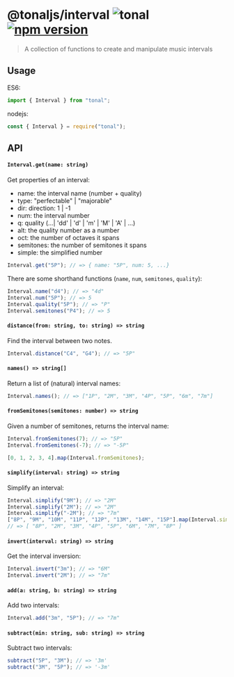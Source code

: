 # @tonaljs/interval ![tonal](https://img.shields.io/badge/@tonaljs-interval-yellow.svg?style=flat-square) [![npm version](https://img.shields.io/npm/v/@tonaljs/interval.svg?style=flat-square)](https://www.npmjs.com/package/@tonaljs/interval)

> A collection of functions to create and manipulate music intervals

## Usage

ES6:

```js
import { Interval } from "tonal";
```

nodejs:

```js
const { Interval } = require("tonal");
```

## API

#### `Interval.get(name: string)`

Get properties of an interval:

- name: the interval name (number + quality)
- type: "perfectable" | "majorable"
- dir: direction: 1 | -1
- num: the interval number
- q: quality (...| 'dd' | 'd' | 'm' | 'M' | 'A' | ...)
- alt: the quality number as a number
- oct: the number of octaves it spans
- semitones: the number of semitones it spans
- simple: the simplified number

```js
Interval.get("5P"); // => { name: "5P", num: 5, ...}
```

There are some shorthand functions (`name`, `num`, `semitones`, `quality`):

```js
Interval.name("d4"); // => "4d"
Interval.num("5P"); // => 5
Interval.quality("5P"); // => "P"
Interval.semitones("P4"); // => 5
```

#### `distance(from: string, to: string) => string`

Find the interval between two notes.

```js
Interval.distance("C4", "G4"); // => "5P"
```

#### `names() => string[]`

Return a list of (natural) interval names:

```js
Interval.names(); // => ["1P", "2M", "3M", "4P", "5P", "6m", "7m"]
```

#### `fromSemitones(semitones: number) => string`

Given a number of semitones, returns the interval name:

```js
Interval.fromSemitones(7); // => "5P"
Interval.fromSemitones(-7); // => "-5P"

[0, 1, 2, 3, 4].map(Interval.fromSemitones);
```

#### `simplify(interval: string) => string`

Simplify an interval:

```js
Interval.simplify("9M"); // => "2M"
Interval.simplify("2M"); // => "2M"
Interval.simplify("-2M"); // => "7m"
["8P", "9M", "10M", "11P", "12P", "13M", "14M", "15P"].map(Interval.simplify);
// => [ "8P", "2M", "3M", "4P", "5P", "6M", "7M", "8P" ]
```

#### `invert(interval: string) => string`

Get the interval inversion:

```js
Interval.invert("3m"); // => "6M"
Interval.invert("2M"); // => "7m"
```

#### `add(a: string, b: string) => string`

Add two intervals:

```js
Interval.add("3m", "5P"); // => "7m"
```

#### `subtract(min: string, sub: string) => string`

Subtract two intervals:

```js
subtract("5P", "3M"); // => '3m'
subtract("3M", "5P"); // => '-3m'
```
